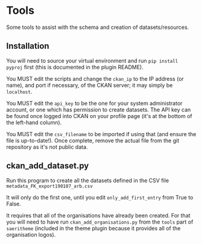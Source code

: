 # Tools

Some tools to assist with the schema and creation of datasets/resources.

## Installation

You will need to source your virtual environment and run `pip install pyproj` first (this is documented in the plugin README).

You MUST edit the scripts and change the `ckan_ip` to the IP address (or name), and port if necessary, of the CKAN server; it may simply be `localhost`.

You MUST edit the `api_key` to be the one for your system administrator account, or one which has permission to create datasets. The API key can be found once logged into CKAN on your profile page (it's at the bottom of the left-hand column).

You MUST edit the `csv_filename` to be imported if using that (and ensure the file is up-to-date!). Once complete, remove the actual file from the git repository as it's not public data.

## ckan_add_dataset.py

Run this program to create all the datasets defined in the CSV file `metadata_FK_export190107_arb.csv`

It will only do the first one, until you edit `only_add_first_entry` from True to False.

It requires that all of the organisations have already been created.
For that you will need to have run `ckan_add_organisations.py` from
the `tools` part of `saeritheme` (included in the theme plugin because
it provides all of the organisation logos).
